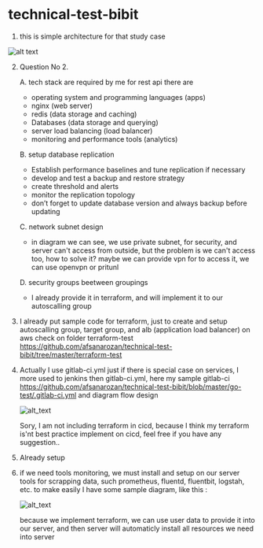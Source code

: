 # technical-test-bibit

1. this is simple architecture for that study case

![alt text](https://user-images.githubusercontent.com/68263390/207772835-f56e24f8-6bf2-406d-82b8-83edb56baa58.png)


2. Question No 2.

    A. tech stack are required by me for rest api there are
      - operating system and programming languages (apps) 
      - nginx (web server)
      - redis (data storage and caching)
      - Databases (data storage and querying)
      - server load balancing (load balancer)
      - monitoring and performance tools (analytics)
      
    B. setup database replication 
      - Establish performance baselines and tune replication if necessary
      - develop and test a backup and restore strategy
      - create threshold and alerts 
      - monitor the replication topology 
      - don’t forget to update database version and always backup before updating
      
    C. network subnet design 
      - in diagram we can see, we use private subnet, for security, and server can't access from outside, but the problem is we can't access too, how to solve it? maybe we can provide vpn for to access it, we can use openvpn or pritunl
      
    D. security groups beetween groupings
      - I already provide it in terraform, and will implement it to our autoscalling group 

3. I already put sample code for terraform, just to create and setup autoscalling group, target group, and alb (application load balancer) on aws
   check on folder terraform-test https://github.com/afsanarozan/technical-test-bibit/tree/master/terraform-test 
   
5. Actually I use gitlab-ci.yml just if there is special case on services, I more used to jenkins then gitlab-ci.yml, 
   here my sample gitlab-ci 
   https://github.com/afsanarozan/technical-test-bibit/blob/master/go-test/.gitlab-ci.yml
   and diagram flow design 
   
   ![alt_text](https://user-images.githubusercontent.com/68263390/207793695-b7ba2619-7baf-43ff-a7a6-fdd4f95879f1.png)
   
   Sory, I am not including terraform in cicd, because I think my terraform is'nt best practice implement on cicd, feel free if you have any suggestion.. 

5. Already setup 

6. if we need tools monitoring, we must install and setup on our server tools for scrapping data, such prometheus, fluentd, fluentbit, logstah, etc. 
   to make easily I have some sample diagram, like this : 
   
   ![alt_text](https://user-images.githubusercontent.com/68263390/207795228-425bdccb-c8ca-421b-b2fe-560ccf2a6795.png)
   
   because we implement terraform, we can use user data to provide it into our server, and then server will automaticly install all resources we need into server

   
